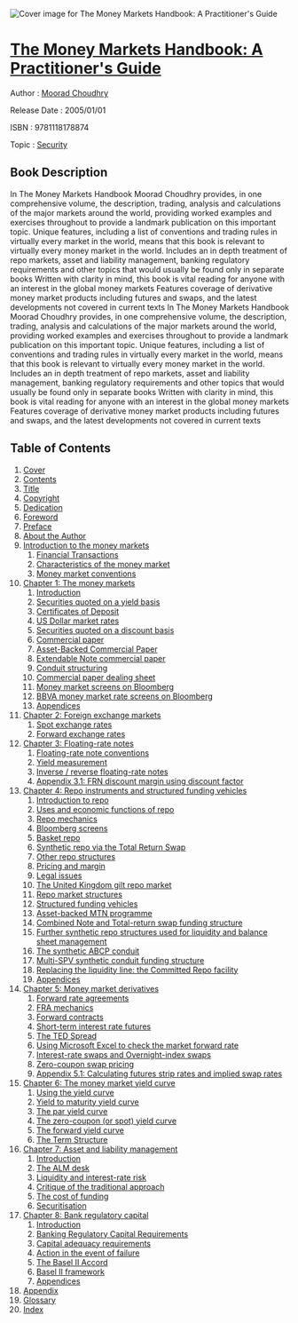 ![Cover image for The Money Markets Handbook: A Practitioner&#39;s Guide](https://imgdetail.ebookreading.net/cover/cover/security/EB9781118178874.jpg)

[The Money Markets Handbook: A Practitioner&#39;s Guide](https://ebookreading.net/view/book/The+Money+Markets+Handbook%3A+A+Practitioner%26%2339%3Bs+Guide-EB9781118178874_1.html "The Money Markets Handbook: A Practitioner&#39;s Guide")
====================================================================================================================

Author : [Moorad Choudhry](https://ebookreading.net/search/author/Moorad+Choudhry)

Release Date : 2005/01/01

ISBN : 9781118178874

Topic : [Security](https://ebookreading.net/search/category/security)

Book Description
-----------------

In The Money Markets Handbook Moorad Choudhry provides, in one comprehensive volume, the description, trading, analysis and calculations of the major markets around the world, providing worked examples and exercises throughout to provide a landmark publication on this important topic. Unique features, including a list of conventions and trading rules in virtually every market in the world, means that this book is relevant to virtually every money market in the world.
Includes an in depth treatment of repo markets, asset and liability management, banking regulatory requirements and other topics that would usually be found only in separate books
Written with clarity in mind, this book is vital reading for anyone with an interest in the global money markets
Features coverage of derivative money market products including futures and swaps, and the latest developments not covered in current texts
              In The Money Markets Handbook Moorad Choudhry provides, in one comprehensive volume, the description, trading, analysis and calculations of the major markets around the world, providing worked examples and exercises throughout to provide a landmark publication on this important topic. Unique features, including a list of conventions and trading rules in virtually every market in the world, means that this book is relevant to virtually every money market in the world.
Includes an in depth treatment of repo markets, asset and liability management, banking regulatory requirements and other topics that would usually be found only in separate books
Written with clarity in mind, this book is vital reading for anyone with an interest in the global money markets
Features coverage of derivative money market products including futures and swaps, and the latest developments not covered in current texts
              
Table of Contents
-----------------

1. [Cover](https://ebookreading.net/view/book/The+Money+Markets+Handbook%3A+A+Practitioner%26%2339%3Bs+Guide-EB9781118178874_1.html)
1. [Contents](https://ebookreading.net/view/book/The+Money+Markets+Handbook%3A+A+Practitioner%26%2339%3Bs+Guide-EB9781118178874_2.html)
1. [Title](https://ebookreading.net/view/book/The+Money+Markets+Handbook%3A+A+Practitioner%26%2339%3Bs+Guide-EB9781118178874_3.html)
1. [Copyright](https://ebookreading.net/view/book/The+Money+Markets+Handbook%3A+A+Practitioner%26%2339%3Bs+Guide-EB9781118178874_4.html)
1. [Dedication](https://ebookreading.net/view/book/The+Money+Markets+Handbook%3A+A+Practitioner%26%2339%3Bs+Guide-EB9781118178874_5.html)
1. [Foreword](https://ebookreading.net/view/book/The+Money+Markets+Handbook%3A+A+Practitioner%26%2339%3Bs+Guide-EB9781118178874_6.html)
1. [Preface](https://ebookreading.net/view/book/The+Money+Markets+Handbook%3A+A+Practitioner%26%2339%3Bs+Guide-EB9781118178874_7.html)
1. [About the Author](https://ebookreading.net/view/book/The+Money+Markets+Handbook%3A+A+Practitioner%26%2339%3Bs+Guide-EB9781118178874_9.html)
1. [Introduction to the money markets](https://ebookreading.net/view/book/The+Money+Markets+Handbook%3A+A+Practitioner%26%2339%3Bs+Guide-EB9781118178874_10.html)
    1. [Financial Transactions](https://ebookreading.net/view/book/The+Money+Markets+Handbook%3A+A+Practitioner%26%2339%3Bs+Guide-EB9781118178874_10.html#isec1)
    1. [Characteristics of the money market](https://ebookreading.net/view/book/The+Money+Markets+Handbook%3A+A+Practitioner%26%2339%3Bs+Guide-EB9781118178874_10.html#isec2)
    1. [Money market conventions](https://ebookreading.net/view/book/The+Money+Markets+Handbook%3A+A+Practitioner%26%2339%3Bs+Guide-EB9781118178874_10.html#isec3)
1. [Chapter 1: The money markets](https://ebookreading.net/view/book/The+Money+Markets+Handbook%3A+A+Practitioner%26%2339%3Bs+Guide-EB9781118178874_11.html)
    1. [Introduction](https://ebookreading.net/view/book/The+Money+Markets+Handbook%3A+A+Practitioner%26%2339%3Bs+Guide-EB9781118178874_11.html#sec1)
    1. [Securities quoted on a yield basis](https://ebookreading.net/view/book/The+Money+Markets+Handbook%3A+A+Practitioner%26%2339%3Bs+Guide-EB9781118178874_11.html#sec2)
    1. [Certificates of Deposit](https://ebookreading.net/view/book/The+Money+Markets+Handbook%3A+A+Practitioner%26%2339%3Bs+Guide-EB9781118178874_11.html#sec3)
    1. [US Dollar market rates](https://ebookreading.net/view/book/The+Money+Markets+Handbook%3A+A+Practitioner%26%2339%3Bs+Guide-EB9781118178874_11.html#sec4)
    1. [Securities quoted on a discount basis](https://ebookreading.net/view/book/The+Money+Markets+Handbook%3A+A+Practitioner%26%2339%3Bs+Guide-EB9781118178874_11.html#sec5)
    1. [Commercial paper](https://ebookreading.net/view/book/The+Money+Markets+Handbook%3A+A+Practitioner%26%2339%3Bs+Guide-EB9781118178874_11.html#sec6)
    1. [Asset-Backed Commercial Paper](https://ebookreading.net/view/book/The+Money+Markets+Handbook%3A+A+Practitioner%26%2339%3Bs+Guide-EB9781118178874_11.html#sec7)
    1. [Extendable Note commercial paper](https://ebookreading.net/view/book/The+Money+Markets+Handbook%3A+A+Practitioner%26%2339%3Bs+Guide-EB9781118178874_11.html#sec8)
    1. [Conduit structuring](https://ebookreading.net/view/book/The+Money+Markets+Handbook%3A+A+Practitioner%26%2339%3Bs+Guide-EB9781118178874_11.html#sec9)
    1. [Commercial paper dealing sheet](https://ebookreading.net/view/book/The+Money+Markets+Handbook%3A+A+Practitioner%26%2339%3Bs+Guide-EB9781118178874_11.html#sec10)
    1. [Money market screens on Bloomberg](https://ebookreading.net/view/book/The+Money+Markets+Handbook%3A+A+Practitioner%26%2339%3Bs+Guide-EB9781118178874_11.html#sec11)
    1. [BBVA money market rate screens on Bloomberg](https://ebookreading.net/view/book/The+Money+Markets+Handbook%3A+A+Practitioner%26%2339%3Bs+Guide-EB9781118178874_11.html#sec12)
    1. [Appendices](https://ebookreading.net/view/book/The+Money+Markets+Handbook%3A+A+Practitioner%26%2339%3Bs+Guide-EB9781118178874_11.html#sec13)
1. [Chapter 2: Foreign exchange markets](https://ebookreading.net/view/book/The+Money+Markets+Handbook%3A+A+Practitioner%26%2339%3Bs+Guide-EB9781118178874_12.html)
    1. [Spot exchange rates](https://ebookreading.net/view/book/The+Money+Markets+Handbook%3A+A+Practitioner%26%2339%3Bs+Guide-EB9781118178874_12.html#sec14)
    1. [Forward exchange rates](https://ebookreading.net/view/book/The+Money+Markets+Handbook%3A+A+Practitioner%26%2339%3Bs+Guide-EB9781118178874_12.html#sec15)
1. [Chapter 3: Floating-rate notes](https://ebookreading.net/view/book/The+Money+Markets+Handbook%3A+A+Practitioner%26%2339%3Bs+Guide-EB9781118178874_13.html)
    1. [Floating-rate note conventions](https://ebookreading.net/view/book/The+Money+Markets+Handbook%3A+A+Practitioner%26%2339%3Bs+Guide-EB9781118178874_13.html#sec16)
    1. [Yield measurement](https://ebookreading.net/view/book/The+Money+Markets+Handbook%3A+A+Practitioner%26%2339%3Bs+Guide-EB9781118178874_13.html#sec17)
    1. [Inverse / reverse floating-rate notes](https://ebookreading.net/view/book/The+Money+Markets+Handbook%3A+A+Practitioner%26%2339%3Bs+Guide-EB9781118178874_13.html#sec18)
    1. [Appendix 3.1: FRN discount margin using discount factor](https://ebookreading.net/view/book/The+Money+Markets+Handbook%3A+A+Practitioner%26%2339%3Bs+Guide-EB9781118178874_13.html#sec19)
1. [Chapter 4: Repo instruments and structured funding vehicles](https://ebookreading.net/view/book/The+Money+Markets+Handbook%3A+A+Practitioner%26%2339%3Bs+Guide-EB9781118178874_14.html)
    1. [Introduction to repo](https://ebookreading.net/view/book/The+Money+Markets+Handbook%3A+A+Practitioner%26%2339%3Bs+Guide-EB9781118178874_14.html#sec20)
    1. [Uses and economic functions of repo](https://ebookreading.net/view/book/The+Money+Markets+Handbook%3A+A+Practitioner%26%2339%3Bs+Guide-EB9781118178874_14.html#sec21)
    1. [Repo mechanics](https://ebookreading.net/view/book/The+Money+Markets+Handbook%3A+A+Practitioner%26%2339%3Bs+Guide-EB9781118178874_14.html#sec22)
    1. [Bloomberg screens](https://ebookreading.net/view/book/The+Money+Markets+Handbook%3A+A+Practitioner%26%2339%3Bs+Guide-EB9781118178874_14.html#sec23)
    1. [Basket repo](https://ebookreading.net/view/book/The+Money+Markets+Handbook%3A+A+Practitioner%26%2339%3Bs+Guide-EB9781118178874_14.html#sec24)
    1. [Synthetic repo via the Total Return Swap](https://ebookreading.net/view/book/The+Money+Markets+Handbook%3A+A+Practitioner%26%2339%3Bs+Guide-EB9781118178874_14.html#sec25)
    1. [Other repo structures](https://ebookreading.net/view/book/The+Money+Markets+Handbook%3A+A+Practitioner%26%2339%3Bs+Guide-EB9781118178874_14.html#sec26)
    1. [Pricing and margin](https://ebookreading.net/view/book/The+Money+Markets+Handbook%3A+A+Practitioner%26%2339%3Bs+Guide-EB9781118178874_14.html#sec27)
    1. [Legal issues](https://ebookreading.net/view/book/The+Money+Markets+Handbook%3A+A+Practitioner%26%2339%3Bs+Guide-EB9781118178874_14.html#sec28)
    1. [The United Kingdom gilt repo market](https://ebookreading.net/view/book/The+Money+Markets+Handbook%3A+A+Practitioner%26%2339%3Bs+Guide-EB9781118178874_14.html#sec29)
    1. [Repo market structures](https://ebookreading.net/view/book/The+Money+Markets+Handbook%3A+A+Practitioner%26%2339%3Bs+Guide-EB9781118178874_14.html#sec30)
    1. [Structured funding vehicles](https://ebookreading.net/view/book/The+Money+Markets+Handbook%3A+A+Practitioner%26%2339%3Bs+Guide-EB9781118178874_14.html#sec31)
    1. [Asset-backed MTN programme](https://ebookreading.net/view/book/The+Money+Markets+Handbook%3A+A+Practitioner%26%2339%3Bs+Guide-EB9781118178874_14.html#sec32)
    1. [Combined Note and Total-return swap funding structure](https://ebookreading.net/view/book/The+Money+Markets+Handbook%3A+A+Practitioner%26%2339%3Bs+Guide-EB9781118178874_14.html#sec33)
    1. [Further synthetic repo structures used for liquidity and balance sheet management](https://ebookreading.net/view/book/The+Money+Markets+Handbook%3A+A+Practitioner%26%2339%3Bs+Guide-EB9781118178874_14.html#sec34)
    1. [The synthetic ABCP conduit](https://ebookreading.net/view/book/The+Money+Markets+Handbook%3A+A+Practitioner%26%2339%3Bs+Guide-EB9781118178874_14.html#sec35)
    1. [Multi-SPV synthetic conduit funding structure](https://ebookreading.net/view/book/The+Money+Markets+Handbook%3A+A+Practitioner%26%2339%3Bs+Guide-EB9781118178874_14.html#sec36)
    1. [Replacing the liquidity line: the Committed Repo facility](https://ebookreading.net/view/book/The+Money+Markets+Handbook%3A+A+Practitioner%26%2339%3Bs+Guide-EB9781118178874_14.html#sec37)
    1. [Appendices](https://ebookreading.net/view/book/The+Money+Markets+Handbook%3A+A+Practitioner%26%2339%3Bs+Guide-EB9781118178874_14.html#sec38)
1. [Chapter 5: Money market derivatives](https://ebookreading.net/view/book/The+Money+Markets+Handbook%3A+A+Practitioner%26%2339%3Bs+Guide-EB9781118178874_15.html)
    1. [Forward rate agreements](https://ebookreading.net/view/book/The+Money+Markets+Handbook%3A+A+Practitioner%26%2339%3Bs+Guide-EB9781118178874_15.html#sec39)
    1. [FRA mechanics](https://ebookreading.net/view/book/The+Money+Markets+Handbook%3A+A+Practitioner%26%2339%3Bs+Guide-EB9781118178874_15.html#sec40)
    1. [Forward contracts](https://ebookreading.net/view/book/The+Money+Markets+Handbook%3A+A+Practitioner%26%2339%3Bs+Guide-EB9781118178874_15.html#sec41)
    1. [Short-term interest rate futures](https://ebookreading.net/view/book/The+Money+Markets+Handbook%3A+A+Practitioner%26%2339%3Bs+Guide-EB9781118178874_15.html#sec42)
    1. [The TED Spread](https://ebookreading.net/view/book/The+Money+Markets+Handbook%3A+A+Practitioner%26%2339%3Bs+Guide-EB9781118178874_15.html#sec43)
    1. [Using Microsoft Excel to check the market forward rate](https://ebookreading.net/view/book/The+Money+Markets+Handbook%3A+A+Practitioner%26%2339%3Bs+Guide-EB9781118178874_15.html#sec44)
    1. [Interest-rate swaps and Overnight-index swaps](https://ebookreading.net/view/book/The+Money+Markets+Handbook%3A+A+Practitioner%26%2339%3Bs+Guide-EB9781118178874_15.html#sec45)
    1. [Zero-coupon swap pricing](https://ebookreading.net/view/book/The+Money+Markets+Handbook%3A+A+Practitioner%26%2339%3Bs+Guide-EB9781118178874_15.html#sec46)
    1. [Appendix 5.1: Calculating futures strip rates and implied swap rates](https://ebookreading.net/view/book/The+Money+Markets+Handbook%3A+A+Practitioner%26%2339%3Bs+Guide-EB9781118178874_15.html#sec47)
1. [Chapter 6: The money market yield curve](https://ebookreading.net/view/book/The+Money+Markets+Handbook%3A+A+Practitioner%26%2339%3Bs+Guide-EB9781118178874_16.html)
    1. [Using the yield curve](https://ebookreading.net/view/book/The+Money+Markets+Handbook%3A+A+Practitioner%26%2339%3Bs+Guide-EB9781118178874_16.html#sec48)
    1. [Yield to maturity yield curve](https://ebookreading.net/view/book/The+Money+Markets+Handbook%3A+A+Practitioner%26%2339%3Bs+Guide-EB9781118178874_16.html#sec49)
    1. [The par yield curve](https://ebookreading.net/view/book/The+Money+Markets+Handbook%3A+A+Practitioner%26%2339%3Bs+Guide-EB9781118178874_16.html#sec50)
    1. [The zero-coupon (or spot) yield curve](https://ebookreading.net/view/book/The+Money+Markets+Handbook%3A+A+Practitioner%26%2339%3Bs+Guide-EB9781118178874_16.html#sec51)
    1. [The forward yield curve](https://ebookreading.net/view/book/The+Money+Markets+Handbook%3A+A+Practitioner%26%2339%3Bs+Guide-EB9781118178874_16.html#sec52)
    1. [The Term Structure](https://ebookreading.net/view/book/The+Money+Markets+Handbook%3A+A+Practitioner%26%2339%3Bs+Guide-EB9781118178874_16.html#sec53)
1. [Chapter 7: Asset and liability management](https://ebookreading.net/view/book/The+Money+Markets+Handbook%3A+A+Practitioner%26%2339%3Bs+Guide-EB9781118178874_17.html)
    1. [Introduction](https://ebookreading.net/view/book/The+Money+Markets+Handbook%3A+A+Practitioner%26%2339%3Bs+Guide-EB9781118178874_17.html#sec54)
    1. [The ALM desk](https://ebookreading.net/view/book/The+Money+Markets+Handbook%3A+A+Practitioner%26%2339%3Bs+Guide-EB9781118178874_17.html#sec55)
    1. [Liquidity and interest-rate risk](https://ebookreading.net/view/book/The+Money+Markets+Handbook%3A+A+Practitioner%26%2339%3Bs+Guide-EB9781118178874_17.html#sec56)
    1. [Critique of the traditional approach](https://ebookreading.net/view/book/The+Money+Markets+Handbook%3A+A+Practitioner%26%2339%3Bs+Guide-EB9781118178874_17.html#sec57)
    1. [The cost of funding](https://ebookreading.net/view/book/The+Money+Markets+Handbook%3A+A+Practitioner%26%2339%3Bs+Guide-EB9781118178874_17.html#sec58)
    1. [Securitisation](https://ebookreading.net/view/book/The+Money+Markets+Handbook%3A+A+Practitioner%26%2339%3Bs+Guide-EB9781118178874_17.html#sec59)
1. [Chapter 8: Bank regulatory capital](https://ebookreading.net/view/book/The+Money+Markets+Handbook%3A+A+Practitioner%26%2339%3Bs+Guide-EB9781118178874_18.html)
    1. [Introduction](https://ebookreading.net/view/book/The+Money+Markets+Handbook%3A+A+Practitioner%26%2339%3Bs+Guide-EB9781118178874_18.html#sec60)
    1. [Banking Regulatory Capital Requirements](https://ebookreading.net/view/book/The+Money+Markets+Handbook%3A+A+Practitioner%26%2339%3Bs+Guide-EB9781118178874_18.html#sec61)
    1. [Capital adequacy requirements](https://ebookreading.net/view/book/The+Money+Markets+Handbook%3A+A+Practitioner%26%2339%3Bs+Guide-EB9781118178874_18.html#sec62)
    1. [Action in the event of failure](https://ebookreading.net/view/book/The+Money+Markets+Handbook%3A+A+Practitioner%26%2339%3Bs+Guide-EB9781118178874_18.html#sec63)
    1. [The Basel II Accord](https://ebookreading.net/view/book/The+Money+Markets+Handbook%3A+A+Practitioner%26%2339%3Bs+Guide-EB9781118178874_18.html#sec64)
    1. [Basel II framework](https://ebookreading.net/view/book/The+Money+Markets+Handbook%3A+A+Practitioner%26%2339%3Bs+Guide-EB9781118178874_18.html#sec65)
    1. [Appendices](https://ebookreading.net/view/book/The+Money+Markets+Handbook%3A+A+Practitioner%26%2339%3Bs+Guide-EB9781118178874_18.html#sec66)
1. [Appendix](https://ebookreading.net/view/book/The+Money+Markets+Handbook%3A+A+Practitioner%26%2339%3Bs+Guide-EB9781118178874_19.html)
1. [Glossary](https://ebookreading.net/view/book/The+Money+Markets+Handbook%3A+A+Practitioner%26%2339%3Bs+Guide-EB9781118178874_20.html)
1. [Index](https://ebookreading.net/view/book/The+Money+Markets+Handbook%3A+A+Practitioner%26%2339%3Bs+Guide-EB9781118178874_21.html)
